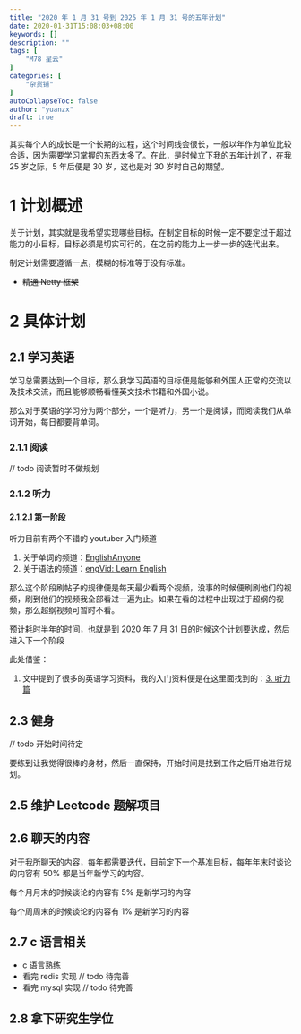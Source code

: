```yaml
---
title: "2020 年 1 月 31 号到 2025 年 1 月 31 号的五年计划"
date: 2020-01-31T15:08:03+08:00
keywords: []
description: ""
tags: [
    "M78 星云"
]
categories: [
    "杂货铺"
]
autoCollapseToc: false
author: "yuanzx"
draft: true
---
```


其实每个人的成长是一个长期的过程，这个时间线会很长，一般以年作为单位比较合适，因为需要学习掌握的东西太多了。在此，是时候立下我的五年计划了，在我 25 岁之际，5 年后便是 30 岁，这也是对 30 岁时自己的期望。

# 1 计划概述

关于计划，其实就是我希望实现哪些目标，在制定目标的时候一定不要定过于超过能力的小目标，目标必须是切实可行的，在之前的能力上一步一步的迭代出来。

制定计划需要遵循一点，模糊的标准等于没有标准。

- ~~精通 Netty 框架~~

# 2 具体计划

## 2.1 学习英语

学习总需要达到一个目标，那么我学习英语的目标便是能够和外国人正常的交流以及技术交流，而且能够顺畅看懂英文技术书籍和外国小说。

那么对于英语的学习分为两个部分，一个是听力，另一个是阅读，而阅读我们从单词开始，每日都要背单词。

### 2.1.1 阅读

// todo 阅读暂时不做规划

### 2.1.2 听力

#### 2.1.2.1 第一阶段

听力目前有两个不错的 youtuber 入门频道

1. 关于单词的频道：[EnglishAnyone](https://www.youtube.com/user/EnglishAnyone/playlists)
2. 关于语法的频道：[engVid: Learn English](https://www.youtube.com/channel/UCgzuT-fpJiyThTUlMiFRCKQ)

那么这个阶段刷帖子的规律便是每天最少看两个视频，没事的时候便刷刷他们的视频，刷到他们的视频我全部看过一遍为止。如果在看的过程中出现过于超纲的视频，那么超纲视频可暂时不看。

预计耗时半年的时间，也就是到 2020 年 7 月 31 日的时候这个计划要达成，然后进入下一个阶段

此处借鉴：

1. 文中提到了很多的英语学习资料，我的入门资料便是在这里面找到的：[3. 听力篇](https://byoungd.gitbook.io/english-level-up-tips/part-i/3-listening)

## 2.3 健身

// todo 开始时间待定

要练到让我觉得很棒的身材，然后一直保持，开始时间是找到工作之后开始进行规划。

## 2.5 维护 Leetcode 题解项目


## 2.6 聊天的内容

对于我所聊天的内容，每年都需要迭代，目前定下一个基准目标，每年年末时谈论的内容有 50% 都是当年新学习的内容。

每个月月末的时候谈论的内容有 5% 是新学习的内容

每个周周末的时候谈论的内容有 1% 是新学习的内容

## 2.7 c 语言相关

- c 语言熟练
- 看完 redis 实现 // todo 待完善
- 看完 mysql 实现 // todo 待完善

## 2.8 拿下研究生学位